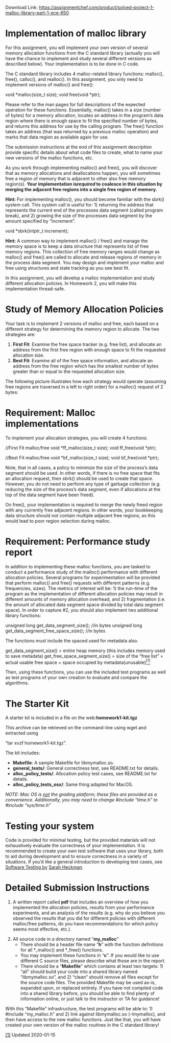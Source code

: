 Download Link: https://assignmentchef.com/product/solved-project-1-malloc-library-part-1-ece-650
<br>
<h1>Implementation of malloc library</h1>

For this assignment, you will implement your own version of several memory allocation functions from the C standard library (actually you will have the chance to implement and study several different versions as described below). Your implementation is to be done in C code.

The C standard library includes 4 malloc-related library functions: malloc(), free(), calloc(), and realloc(). In this assignment, you only need to implement versions of malloc() and free():

void *malloc(size_t size);        void free(void *ptr);

Please refer to the man pages for full descriptions of the expected operation for these functions. Essentially, malloc() takes in a size (number of bytes) for a memory allocation, locates an address in the program’s data region where there is enough space to fit the specified number of bytes, and returns this address for use by the calling program.  The free() function takes an address (that was returned by a previous malloc operation) and marks that data region as available again for use.

The submission instructions at the end of this assignment description provide specific details about what code files to create, what to name your new versions of the malloc functions, etc.

As you work through implementing malloc() and free(), you will discover that as memory allocations and deallocations happen, you will sometimes free a region of memory that is adjacent to other also free memory region(s).  ​<strong>Your implementation is </strong>​<strong><em>required</em></strong>​<strong> to coalesce in this situation by merging the adjacent free regions into a single free region of memory. </strong>

<strong>Hint: </strong>​For implementing malloc(), you should become familiar with the sbrk() system call. This system call is useful for: 1) returning the address that represents the current end of the processes data segment (called program break), and 2) growing the size of the processes data segment by the amount specified by “increment”.

void *sbrk(intptr_t increment);

<strong>Hint:</strong>​ A common way to implement malloc() / free() and manage the memory space is to keep a data structure that represents list of free memory regions. This collection of free memory ranges would change as malloc() and free() are called to allocate and release regions of memory in the process data segment.  You may design and implement your malloc and free using structures and state tracking as you see best fit.

In this assignment, you will develop a malloc implementation and study different allocation policies. In Homework 2, you will make this implementation thread-safe.

<h1>Study of Memory Allocation Policies</h1>

Your task is to implement 2 versions of malloc and free, each based on a different strategy for determining the memory region to allocate.  The two strategies are:

<ol>

 <li><strong>First Fit</strong>​: Examine the free space tracker (e.g. free list), and allocate an address from the first free region with enough space to fit the requested allocation size.</li>

 <li><strong>Best Fit</strong>​: Examine all of the free space information, and allocate an address from the free region which has the smallest number of bytes greater than or equal to the requested allocation size.</li>

</ol>

The following picture illustrates how each strategy would operate (assuming free regions are traversed in a left to right order) for a malloc() request of 2 bytes:




<h1>Requirement: Malloc implementations</h1>

To implement your allocation strategies, you will create 4 functions:

//First Fit malloc/free void *ff_malloc(size_t size); void ff_free(void *ptr);




//Best Fit malloc/free void *bf_malloc(size_t size); void bf_free(void *ptr);

Note, that in all cases, a policy to minimize the size of the process’s data segment should be used. In other words, if there is no free space that fits an allocation request, then sbrk() should be used to create that space. However, you do not need to perform any type of garbage collection (e.g. reducing the size of the process’s data segment, even if allocations at the top of the data segment have been freed).

On free(), your implementation is required to merge the newly freed region with any currently free adjacent regions. In other words, your bookkeeping data structure should not contain multiple adjacent free regions, as this would lead to poor region selection during malloc.

<h1>Requirement: Performance study report</h1>

In addition to implementing these malloc functions, you are tasked to conduct a performance study of the malloc() performance with different allocation policies.  Several programs for experimentation will be provided that perform malloc() and free() requests with different patterns (e.g. frequencies, sizes). The metrics of interest will be: 1) the run-time of the program as the implementation of different allocation policies may result in different amounts of memory allocation overhead, and 2) fragmentation (i.e. the amount of allocated data segment space divided by total data segment space).  In order to capture #2, you should also implement two additional library functions:

unsigned long get_data_segment_size(); //in bytes unsigned long get_data_segment_free_space_size(); //in bytes

The functions must include the spaced used for metadata also.

get_data_segment_size() = entire heap memory (this includes memory used to save metadata) get_free_space_segment_size() = size of the “free list” = actual usable free space + space occupied by metadata(unusable)<a href="#_ftn1" name="_ftnref1"><sup>[1]</sup></a>

Then, using these functions, you can use the included test programs as well as test programs of your own creation to evaluate and compare the algorithms.

<h1>The Starter Kit</h1>

A starter kit is included in a file on the web: ​<strong>homework1-kit.tgz</strong>

This archive can be retrieved on the command-line using ​wget and extracted using​

“​tar xvzf homework1-kit.tgz”.​

The kit includes:

<ul>

 <li><strong>Makefile</strong>:​ A sample Makefile for libmymalloc.so.</li>

 <li><strong>general_tests/</strong>:​ General correctness test, see README.txt for details.</li>

 <li><strong>alloc_policy_tests/</strong>:​ Allocation policy test cases, see README.txt for details.</li>

 <li><strong>alloc_policy_tests_osx/</strong>:​ Same thing adapted for MacOS.</li>

</ul>

<em>NOTE: Mac OS is </em>​<em><u>not</u></em>​<em> the grading platform; these files are provided as a convenience. Additionally, you may need to change #include “time.h” to #include “sys/time.h”</em>

<h1>Testing your system</h1>

Code is provided for minimal testing, but the provided materials will not exhaustively evaluate the correctness of your implementation. It is recommended to create your own test software that uses your library, both to aid during development and to ensure correctness in a variety of situations. If you’d like a general introduction to developing test cases, see <a href="https://www.csc.ncsu.edu/courses/csc216-common/Heckman/lectures/04_Testing.pdf">​</a><a href="https://www.csc.ncsu.edu/courses/csc216-common/Heckman/lectures/04_Testing.pdf">Software Testing by</a> <a href="https://www.csc.ncsu.edu/courses/csc216-common/Heckman/lectures/04_Testing.pdf">Sarah Heckman</a>​.

<strong>           </strong>

<h1>Detailed Submission Instructions</h1>

<ol>

 <li>A written report called ​<strong>pdf</strong> that includes an overview of how you implemented the​ allocation policies, results from your performance experiments, and an analysis of the results (e.g. why do you believe you observed the results that you did for different policies with different malloc/free patterns, do you have recommendations for which policy seems most effective, etc.).</li>

</ol>




<ol start="2">

 <li>All source code in a directory named “​<strong>my_malloc</strong>​”

  <ul>

   <li>There should be a header file name “​<strong>h</strong>​” with the function definitions for all *_malloc() and *_free() functions.</li>

   <li>You may implement these functions in “​<strong>c</strong>​”. If you would like to use different C source files, please describe what those are in the report.</li>

   <li>There should be a “​<strong>Makefile</strong>​” which contains at least two targets: 1) “all” should build your code into a shared library named “libmymalloc.so”, and 2) “clean” should remove all files except for the source code files. The provided Makefile may be used as-is, expanded upon, or replaced entirely. If you have not compiled code into a shared library before, you should be able to find plenty of information online, or just talk to the instructor or TA for guidance!</li>

  </ul></li>

</ol>

With this “Makefile” infrastructure, the test programs will be able to: 1) #include “my_malloc.h” and 2) link against libmymalloc.so (-lmymalloc), and then have access to the new malloc functions.  Just like that, you will have created your own version of the malloc routines in the C standard library!

<a href="#_ftnref1" name="_ftn1">[1]</a> Updated 2020-01-15